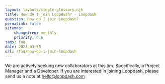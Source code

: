 ```yaml
--- 
layout: layouts/single-glossary.njk
title: How do I join Loopdash? - Loopdash
question: How do I join Loopdash?
permalink: false
sitemap:
	changefreq: monthly
	priority: 0.6
tags: faq
date: 2023-03-20
url: /faq/how-do-i-join-loopdash
---
```


<p class="font-41">We are actively seeking new collaborators at this tim. Specifically, a Project Manager and a Developer. If you are interested in joining Loopdash, please send us a note at <a href="mailto:hello@loopdash.com">hello@loopdash.com</a>
</p>
